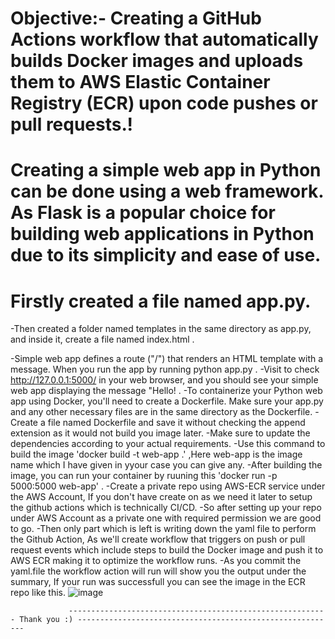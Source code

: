 # Objective:- Creating a GitHub Actions workflow that automatically builds Docker images and uploads them to AWS Elastic Container Registry (ECR) upon code pushes or pull requests.!

# Creating a simple web app in Python can be done using a web framework. As Flask is a popular choice for building web applications in Python due to its simplicity and ease of use.

# Firstly created a file named app.py.

-Then created a folder named templates in the same directory as app.py, and inside it, create a file named index.html .

-Simple web app defines a route ("/") that renders an HTML template with a message. When you run the app by running python app.py .
-Visit to check http://127.0.0.1:5000/ in your web browser, and you should see your simple web app displaying the message "Hello! .
-To containerize your Python web app using Docker, you'll need to create a Dockerfile. Make sure your app.py and any other necessary files are in the same directory 
 as the Dockerfile.
-Create a file named Dockerfile and save it without checking the append extension as it would not build you image later.
-Make sure to update the dependencies according to your actual requirements. 
-Use this command to build the image 'docker build -t web-app .' ,Here web-app is the image name which I have given in yyour case you can give any.
-After building the image, you can run your container by ruuning this 'docker run -p 5000:5000 web-app' .
-Create a private repo using AWS-ECR service under the AWS Account, If you don't have create on as we need it later to setup the github actions which is technically 
 CI/CD.
-So after setting up your repo under AWS Account as a private one with required permission we are good to go.
-Then only part which is left is writing down the yaml file to perform the Github Action, As we'll create workflow that triggers on push or pull request events which 
 include steps to build the Docker image and push it to AWS ECR making it to optimize the workflow runs.
-As you commit the yaml.file the workflow action will run will show you the output under the summary, If your run was successfull you can see the image in the ECR 
 repo like this.
 ![image](https://github.com/PIYKESH/AWS-ECR-Using-GitHub-Actions/assets/90650824/acbf6b02-95a9-40e9-95a2-db21d62099fc)

                 ---------------------------------------------------------- Thank you :) ----------------------------------------------------------

 



